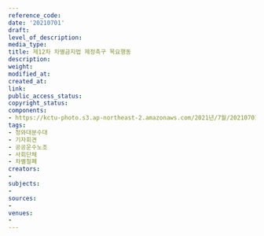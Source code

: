 ```yaml
---
reference_code: 
date: '20210701'
draft: 
level_of_description: 
media_type: 
title: 제12차 차별금지법 제정촉구 목요행동
description: 
weight: 
modified_at: 
created_at: 
link: 
public_access_status: 
copyright_status: 
components:
- https://kctu-photo.s3.ap-northeast-2.amazonaws.com/2021년/7월/20210701-제12차+차별금지법+제정촉구+목요행동_청와대분수대_기자회견_공공운수노조_사회단체_차별철폐/_5D40423.jpg
tags:
- 청와대분수대
- 기자회견
- 공공운수노조
- 사회단체
- 차별철폐
creators:
- 
subjects:
- 
sources:
- 
venues:
- 
---
```

